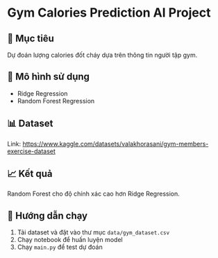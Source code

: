 # Gym Calories Prediction AI Project

## 📌 Mục tiêu
Dự đoán lượng calories đốt cháy dựa trên thông tin người tập gym.

## 🧠 Mô hình sử dụng
- Ridge Regression
- Random Forest Regression

## 📊 Dataset
Link: https://www.kaggle.com/datasets/valakhorasani/gym-members-exercise-dataset

## 📈 Kết quả
Random Forest cho độ chính xác cao hơn Ridge Regression.

## 🔧 Hướng dẫn chạy
1. Tải dataset và đặt vào thư mục `data/gym_dataset.csv`
2. Chạy notebook để huấn luyện model
3. Chạy `main.py` để test dự đoán
